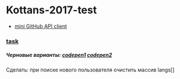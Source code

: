 # Kottans-2017-test
- [mini GitHub API client](https://xandzia.github.io/Kottans-2017-test/)
### [task](https://gist.github.com/shvaikalesh/02bf712e89cef315cbed6c802ab64ce9#dialog)
##### Черновые варианты: [codepen1](https://codepen.io/xandzia/pen/yoxXLW?editors=1011) [codepen2](https://codepen.io/xandzia/pen/RZdpZV)
Сделать: при поиске нового пользователя очистить массив langs[]
